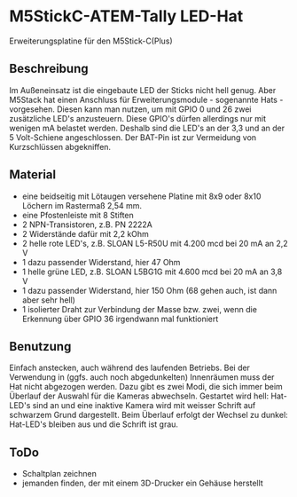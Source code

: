 # M5StickC-ATEM-Tally LED-Hat
Erweiterungsplatine für den M5Stick-C(Plus)

## Beschreibung
Im Außeneinsatz ist die eingebaute LED der Sticks nicht hell genug. 
Aber M5Stack hat einen Anschluss für Erweiterungsmodule - sogenannte Hats - vorgesehen. 
Diesen kann man nutzen, um mit GPIO 0 und 26 zwei zusätzliche LED's anzusteuern. 
Diese GPIO's dürfen allerdings nur mit wenigen mA belastet werden. 
Deshalb sind die LED's an der 3,3 und an der 5 Volt-Schiene angeschlossen. 
Der BAT-Pin ist zur Vermeidung von Kurzschlüssen abgekniffen. 

## Material
- eine beidseitig mit Lötaugen versehene Platine mit 8x9 oder 8x10 Löchern im Rastermaß 2,54 mm. 
- eine Pfostenleiste mit 8 Stiften
- 2 NPN-Transistoren, z.B. PN 2222A
- 2 Widerstände dafür mit 2,2 kOhm
- 2 helle rote LED's, z.B. SLOAN L5-R50U mit 4.200 mcd bei 20 mA an 2,2 V
- 1 dazu passender Widerstand, hier 47 Ohm
- 1 helle grüne LED, z.B. SLOAN L5BG1G mit 4.600 mcd bei 20 mA an 3,8 V
- 1 dazu passender Widerstand, hier 150 Ohm (68 gehen auch, ist dann aber sehr hell)
- 1 isolierter Draht zur Verbindung der Masse bzw. zwei, wenn die Erkennung über GPIO 36 irgendwann mal funktioniert

## Benutzung
Einfach anstecken, auch während des laufenden Betriebs. 
Bei der Verwendung in (ggfs. auch noch abgedunkelten) Innenräumen muss der Hat nicht abgezogen werden. 
Dazu gibt es zwei Modi, die sich immer beim Überlauf der Auswahl für die Kameras abwechseln. 
Gestartet wird hell: Hat-LED's sind an und eine inaktive Kamera wird mit weisser Schrift auf schwarzem Grund dargestellt. 
Beim Überlauf erfolgt der Wechsel zu dunkel: Hat-LED's bleiben aus und die Schrift ist grau. 

## ToDo
- Schaltplan zeichnen
- jemanden finden, der mit einem 3D-Drucker ein Gehäuse herstellt
